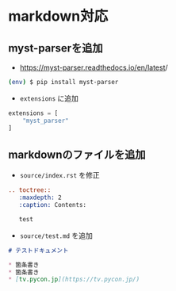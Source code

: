 # markdown対応

## myst-parserを追加

* <https://myst-parser.readthedocs.io/en/latest>/

```bash
(env) $ pip install myst-parser
```

* `extensions` に追加

```python
extensions = [
    "myst_parser"
]
```

## markdownのファイルを追加

* `source/index.rst` を修正

```rst
.. toctree::
   :maxdepth: 2
   :caption: Contents:

   test
```

* `source/test.md` を追加

```md
# テストドキュメント

* 箇条書き
* 箇条書き
* [tv.pycon.jp](https://tv.pycon.jp/)
```

